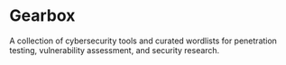 # Gearbox
A collection of cybersecurity tools and curated wordlists for penetration testing, vulnerability assessment, and security research.
